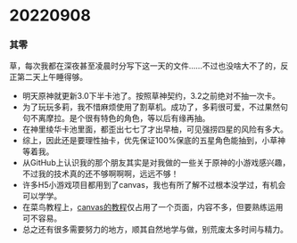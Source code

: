 # 20220908

### 其零

草，每次我都在深夜甚至凌晨时分写下这一天的文件……不过也没啥大不了的，反正第二天上午睡得够。

- 明天原神就更新3.0下半卡池了。按照草神契约，3.2之前绝对不抽一次卡。
- 为了玩玩多莉，我不惜麻烦使用了割草机。成功了，多莉很可爱，不过果然句句不离摩拉。是个很有特色的角色，等以后有缘再抽。
- 在神里绫华卡池里面，都歪出七七了才出早柚，可见强捞四星的风险有多大。
- 综上，因此还是要理性抽卡，优先保证100%保底的五星角色能抽到，小草神等着我。
- 从GitHub上认识我的那个朋友其实是对我做的一些关于原神的小游戏感兴趣，不过我的技术真的还不够啊啊啊，远远不够！
- 许多H5小游戏项目都用到了canvas，我也有所了解不过根本没学过，有机会可以学学。
- 在菜鸟教程上，[canvas的教程](https://www.runoob.com/html/html5-canvas.html)仅占用了一个页面，内容不多，但要熟练运用可不容易。
- 总之还有很多需要努力的地方，顺其自然地学与做，别荒废太多时间与精力。
